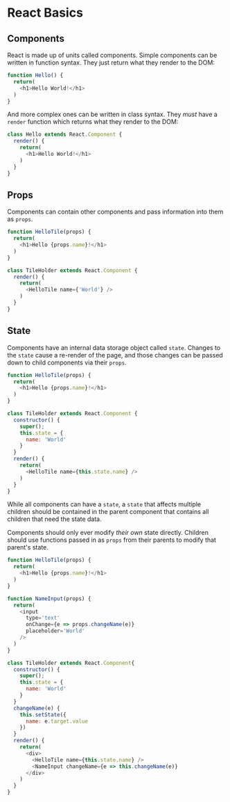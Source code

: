 # React Basics

## Components

React is made up of units called components. Simple components can be written in function syntax.  They just return what they render to the DOM:

```javascript
function Hello() {
  return(
    <h1>Hello World!</h1>
  )
}
```

And more complex ones can be written in class syntax.  They _must_ have a `render` function which returns what they render to the DOM:
```javascript
class Hello extends React.Component {
  render() {
    return(
      <h1>Hello World!</h1>
    )
  }
}
```
## Props

Components can contain other components and pass information into them as `props`.
```javascript
function HelloTile(props) {
  return(
    <h1>Hello {props.name}!</h1>
  )
}

class TileHolder extends React.Component {
  render() {
    return(
      <HelloTile name={'World'} />
    )
  }
}
```
## State

Components have an internal data storage object called `state`.  Changes to the `state` cause a re-render of the page, and those changes can be passed down to child components via their `props`.
```javascript
function HelloTile(props) {
  return(
    <h1>Hello {props.name}!</h1>
  )
}

class TileHolder extends React.Component {
  constructor() {
    super();
    this.state = {
      name: 'World'
    }
  }
  render() {
    return(
      <HelloTile name={this.state.name} />
    )
  }
}
```

While all components can have a `state`, a `state` that affects multiple children should be contained in the parent component that contains all children that need the state data.

Components should only ever modify _their own_ state directly.  Children should use functions passed in as `props` from their parents to modify that parent's state.
```javascript
function HelloTile(props) {
  return(
    <h1>Hello {props.name}!</h1>
  )
}

function NameInput(props) {
  return(
    <input
      type='text'
      onChange={e => props.changeName(e)}
      placeholder='World'
    />
  )
}

class TileHolder extends React.Component{
  constructor() {
    super();
    this.state = {
      name: 'World'
    }
  }
  changeName(e) {
    this.setState({
      name: e.target.value
    })
  }
  render() {
    return(
      <div>
        <HelloTile name={this.state.name} />
        <NameInput changeName={e => this.changeName(e)}
      </div>
    )
  }
}
```


